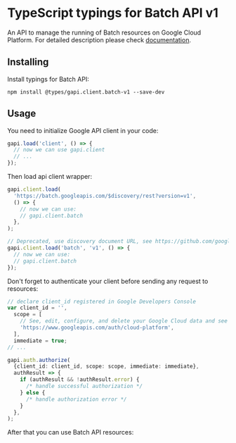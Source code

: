 # TypeScript typings for Batch API v1

An API to manage the running of Batch resources on Google Cloud Platform.
For detailed description please check [documentation](https://cloud.google.com/batch/).

## Installing

Install typings for Batch API:

```
npm install @types/gapi.client.batch-v1 --save-dev
```

## Usage

You need to initialize Google API client in your code:

```typescript
gapi.load('client', () => {
  // now we can use gapi.client
  // ...
});
```

Then load api client wrapper:

```typescript
gapi.client.load(
  'https://batch.googleapis.com/$discovery/rest?version=v1',
  () => {
    // now we can use:
    // gapi.client.batch
  },
);
```

```typescript
// Deprecated, use discovery document URL, see https://github.com/google/google-api-javascript-client/blob/master/docs/reference.md#----gapiclientloadname----version----callback--
gapi.client.load('batch', 'v1', () => {
  // now we can use:
  // gapi.client.batch
});
```

Don't forget to authenticate your client before sending any request to resources:

```typescript
// declare client_id registered in Google Developers Console
var client_id = '',
  scope = [
    // See, edit, configure, and delete your Google Cloud data and see the email address for your Google Account.
    'https://www.googleapis.com/auth/cloud-platform',
  ],
  immediate = true;
// ...

gapi.auth.authorize(
  {client_id: client_id, scope: scope, immediate: immediate},
  authResult => {
    if (authResult && !authResult.error) {
      /* handle successful authorization */
    } else {
      /* handle authorization error */
    }
  },
);
```

After that you can use Batch API resources: <!-- TODO: make this work for multiple namespaces -->

```typescript

```
